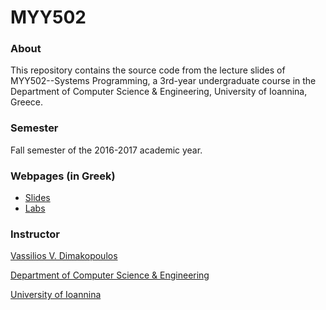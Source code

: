 # MYY502

### About

This repository contains the source code from the lecture slides of MYY502--Systems Programming, a 3rd-year undergraduate course in the Department of Computer Science & Engineering, University of Ioannina, Greece.

### Semester

Fall semester of the 2016-2017 academic year.

### Webpages (in Greek)

 * [Slides](http://www.cse.uoi.gr/~dimako/teaching/fall16.html)
 * [Labs](http://cse.uoi.gr/~myy502)

### Instructor

[Vassilios V. Dimakopoulos](http://cse.uoi.gr/~dimako)

[Department of Computer Science & Engineering](http://www.cse.uoi.gr)

[University of Ioannina](http://www.uoi.gr)
